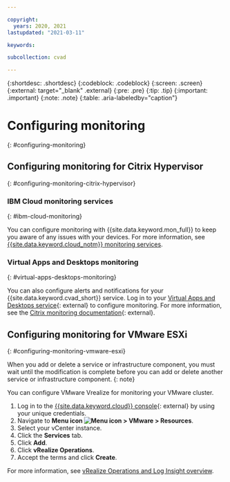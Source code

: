 ```yaml
---

copyright:
  years: 2020, 2021
lastupdated: "2021-03-11"

keywords: 

subcollection: cvad

---
```


{:shortdesc: .shortdesc}
{:codeblock: .codeblock}
{:screen: .screen}
{:external: target="_blank" .external}
{:pre: .pre}
{:tip: .tip}
{:important: .important}
{:note: .note}
{:table: .aria-labeledby="caption"}

# Configuring monitoring
{: #configuring-monitoring}

## Configuring monitoring for Citrix Hypervisor
{: #configuring-monitoring-citrix-hypervisor}

### IBM Cloud monitoring services
{: #ibm-cloud-monitoring}

You can configure monitoring with {{site.data.keyword.mon_full}} to keep you aware of any issues with your devices. For more information, see [{{site.data.keyword.cloud_notm}} monitoring services](/docs/cloud-infrastructure?topic=cloud-infrastructure-monitoring).

### Virtual Apps and Desktops monitoring
{: #virtual-apps-desktops-monitoring}

You can also configure alerts and notifications for your {{site.data.keyword.cvad_short}} service. Log in to your [Virtual Apps and Desktops service](https://xenapp.cloud.com/monitor){: external} to configure monitoring. For more information, see the [Citrix monitoring documentation](https://docs.citrix.com/en-us/citrix-virtual-apps-desktops-service/monitor.html){: external}.

## Configuring monitoring for VMware ESXi
{: #configuring-monitoring-vmware-esxi}

When you add or delete a service or infrastructure component, you must wait until the modification is complete before you can add or delete another service or infrastructure component. 
{: note}

You can configure VMware Vrealize for monitoring your VMware cluster. 

1. Log in to the [{{site.data.keyword.cloud}} console](https://cloud.ibm.com/login){: external} by using your unique credentials.
2. Navigate to **Menu icon ![Menu icon](../icons/icon_hamburger.svg) > VMware > Resources**.
3. Select your vCenter instance.
4. Click the **Services** tab.
5. Click **Add**.
6. Click **vRealize Operations**. 
7. Accept the terms and click **Create**. 

For more information, see [vRealize Operations and Log Insight overview](/docs/VMwaresolutions?topic=VMwaresolutions-vrops_overview).